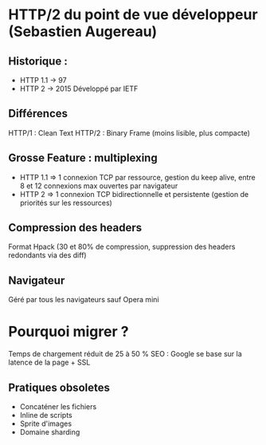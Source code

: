 # HTTP/2 du point de vue développeur (Sebastien Augereau)


## Historique : 
- HTTP 1.1 -> 97
- HTTP 2 -> 2015 Développé par IETF

## Différences

HTTP/1 : Clean Text
HTTP/2 : Binary Frame (moins lisible, plus compacte)

## Grosse Feature : multiplexing
- HTTP 1.1 => 1 connexion TCP par ressource, gestion du keep alive, entre 8 et 12 connexions max ouvertes par navigateur
- HTTP 2 => 1 connexion TCP bidirectionnelle et persistente (gestion de priorités sur les ressources)

## Compression des headers

Format Hpack (30 et 80% de compression, suppression des headers redondants via des diff)

## Navigateur

Géré par tous les navigateurs sauf Opera mini

# Pourquoi migrer ?

Temps de chargement réduit de 25 à 50 %
SEO : Google se base sur la latence de la page + SSL

## Pratiques obsoletes
- Concaténer les fichiers
- Inline de scripts
- Sprite d'images
- Domaine sharding
